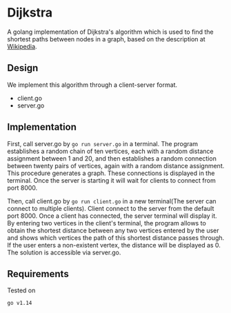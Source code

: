# Dijkstra
A golang implementation of Dijkstra's algorithm which is used to find the shortest paths between nodes in a graph, based on the description at [Wikipedia](http://en.wikipedia.org/wiki/Dijkstra%27s_algorithm#Algorithm).

## Design
We implement this algorithm through a client-server format.<br>
- client.go <br> 
- server.go <br>

## Implementation
First, call server.go by `go run server.go` in a terminal. The program establishes a random chain of ten vertices, each with a random distance assignment between 1 and 20, and then establishes a random connection between twenty pairs of vertices, again with a random distance assignment. This procedure generates a graph. These connections is displayed in the terminal. Once the server is starting it will wait for clients to connect from port 8000.<br>

Then, call client.go by `go run client.go` in a new terminal(The server can connect to multiple clients). Client connect to the server from the default port 8000. Once a client has connected, the server terminal will display it. By entering two vertices in the client's terminal, the program allows to obtain the shortest distance between any two vertices entered by the user and shows which vertices the path of this shortest distance passes through. If the user enters a non-existent vertex, the distance will be displayed as 0.
The solution is accessible via server.go.

## Requirements
Tested on
```
go v1.14
```


